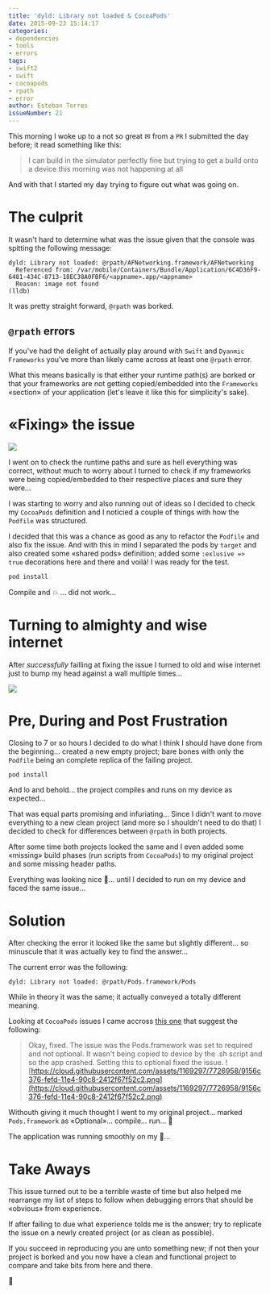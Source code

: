 ```yaml
---
title: 'dyld: Library not loaded & CocoaPods'
date: 2015-09-23 15:14:17
categories:
- dependencies
- tools
- errors
tags:
- swift2
- swift
- cocoapods
- rpath
- error
author: Esteban Torres
issueNumber: 21
---
```


This morning I woke up to a not so great ✉ from a `PR` I submitted the day before; it read something like this:
> I can build in the simulator perfectly fine but trying to get a build onto a device this morning was not happening at all

And with that I started my day trying to figure out what was going on.

<!--more-->

# The culprit

It wasn't hard to determine what was the issue given that the console was spitting the following message:
```console
dyld: Library not loaded: @rpath/AFNetworking.framework/AFNetworking
  Referenced from: /var/mobile/Containers/Bundle/Application/6C4D36F9-6481-434C-8713-18EC38A0FBF6/<appname>.app/<appname>
  Reason: image not found
(lldb)
```

It was pretty straight forward, `@rpath` was borked.

## `@rpath` errors

If you've had the delight of actually play around with `Swift` and `Dyanmic Frameworks` you've more than likely came across at least one `@rpath` error.

What this means basically is that either your runtime path(s) are borked or that your frameworks are not getting copied/embedded into the `Frameworks` «section» of your application (let's leave it like this for simplicity's sake).

# «Fixing» the issue

![](http://i0.kym-cdn.com/photos/images/newsfeed/000/962/640/658.png)

I went on to check the runtime paths and sure as hell everything was correct, without much to worry about I turned to check if my frameworks were being copied/embedded to their respective places and sure they were…

I was starting to worry and also running out of ideas so I decided to check my `CocoaPods` definition and I noticied a couple of things with how the `Podfile` was structured.

I decided that this was a chance as good as any to refactor the `Podfile` and also fix the issue. And with this in mind I separated the pods by `target` and also created some «shared pods» definition; added some `:exlusive => true` decorations here and there and voilá! I was ready for the test.

```ruby
pod install
```

Compile and 💥 … did not work…

# Turning to almighty and wise internet

After *successfully* failling at fixing the issue I turned to old and wise internet just to bump my head against a wall multiple times…

![](http://rs1322.pbsrc.com/albums/u572/SpamMe06/headbang_zps2ac29901.gif~c200)

# Pre, During and Post Frustration

Closing to 7 or so hours I decided to do what I think I should have done from the beginning… created a new empty project; bare bones with only the `Podfile` being an complete replica of the failing project.

```console
pod install
```

And lo and behold… the project compiles and runs on my device as expected…

That was equal parts promising and infuriating… Since I didn't want to move everything to a new clean project (and more so I shouldn't need to do that) I decided to check for differences between `@rpath` in both projects.

After some time both projects looked the same and I even added some «missing» build phases (run scripts from `CocoaPods`) to my original project and some missing header paths.

Everything was looking nice 🌅… until I decided to run on my device and faced the same issue…

# Solution

After checking the error it looked like the same but slightly different… so minuscule that it was actually key to find the answer…

The current error was the following:
```console
dyld: Library not loaded: @rpath/Pods.framework/Pods
```

While in theory it was the same; it actually conveyed a totally different meaning.

Looking at `CocoaPods` issues I came accross [this one][cocoapodsissue] that suggest the following:
>Okay, fixed. The issue was the Pods.framework was set to required and not optional. It wasn't being copied to device by the .sh script and so the app crashed. Setting this to optional fixed the issue.
>![https://cloud.githubusercontent.com/assets/1169297/7726958/9156c376-fefd-11e4-90c8-2412f67f52c2.png](https://cloud.githubusercontent.com/assets/1169297/7726958/9156c376-fefd-11e4-90c8-2412f67f52c2.png)

Withouth giving it much thought I went to my original project… marked `Pods.framework` as «Optional»… compile… run… 🎉

The application was running smoothly on my 📱…

# Take Aways

This issue turned out to be a terrible waste of time but also helped me rearrange my list of steps to follow when debugging errors that should be «obvious» from experience.

If after failing to due what experience tolds me is the answer; try to replicate the issue on a newly created project (or as clean as possible).

If you succeed in reproducing you are unto something new; if not then your project is borked and you now have a clean and functional project to compare and take bits from here and there.

🙇

[cocoapodsissue]:https://github.com/CocoaPods/CocoaPods/issues/3586
